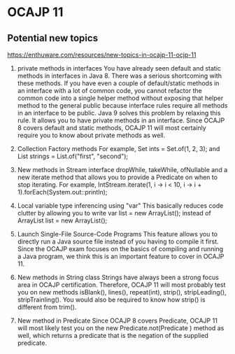 # OCAJP 11

## Potential new topics 
<https://enthuware.com/resources/new-topics-in-ocajp-11-ocjp-11>

1. private methods in interfaces
You have already seen default and static methods in interfaces in Java 8. There was a serious shortcoming with these methods. If you have even a couple of default/static methods in an interface with a lot of common code, you cannot refactor the common code into a single helper method without exposing that helper method to the general public because interface rules require all methods in an interface to be public. Java 9 solves this problem by relaxing this rule. It allows you to have private methods in an interface. Since OCAJP 8 covers default and static methods, OCAJP 11 will most certainly require you to know about private methods as well.

2. Collection Factory methods
For example, Set<Integer> ints = Set.of(1, 2, 3); and List<String> strings = List.of("first", "second");

3. New methods in Stream interface
dropWhile, takeWhile, ofNullable and a new iterate method that allows you to provide a Predicate on when to stop iterating. For example, IntStream.iterate(1, i -> i < 10, i -> i + 1).forEach(System.out::println);

4. Local variable type inferencing using "var"
This basically reduces code clutter by allowing you to write var list = new ArrayList<String>(); instead of ArrayList<String> list = new ArrayList<String>();

5. Launch Single-File Source-Code Programs
This feature allows you to directly run a Java source file instead of you having to compile it first. Since the OCAJP exam focuses on the basics of compiling and running a Java program, we think this is an important feature to cover in OCAJP 11.

6. New methods in String class
Strings have always been a strong focus area in OCAJP certification. Therefore, OCAJP 11 will most probably test you on new methods isBlank(), lines(), repeat(int), strip(), stripLeading(), stripTrainling(). You would also be required to know how strip() is different from trim().

7. New method in Predicate
Since OCAJP 8 covers Predicate, OCAJP 11 will most likely test you on the new Predicate.not(Predicate ) method as well, which returns a predicate that is the negation of the supplied predicate.
